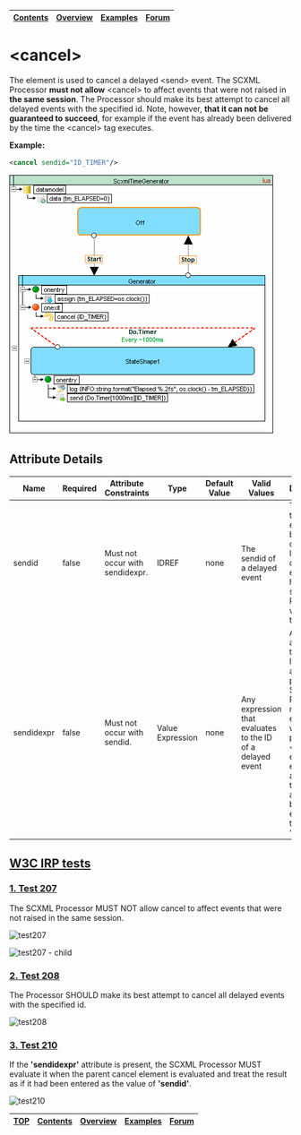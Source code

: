 <a name="top-anchor"/>

| [Contents](../README.md#table-of-contents) | [Overview](../README.md#scxml-overview) | [Examples](../Examples/README.md) | [Forum](https://github.com/alexzhornyak/SCXML-tutorial/discussions) |
|---|---|---|---|

# \<cancel\>
The element is used to cancel a delayed \<send\> event. The SCXML Processor **must not allow** \<cancel\> to affect events that were not raised in **the same session**. The Processor should make its best attempt to cancel all delayed events with the specified id. Note, however, **that it can not be guaranteed to succeed**, for example if the event has already been delivered by the time the \<cancel\> tag executes.

**Example:**
```xml
<cancel sendid="ID_TIMER"/>
```
![TimerGenerator](../Images/TimerGenerator.gif)

## Attribute Details
<table class="table table-striped table-bordered">
<thead>
<tr>
<th>Name</th><th>Required</th><th>Attribute Constraints</th><th>Type</th><th>Default Value</th><th>Valid Values</th><th>Description</th>
</tr>
</thead>
<tbody>
<tr>
<td>sendid</td><td>false</td><td>Must not occur with sendidexpr.</td><td>IDREF</td><td>none</td><td>The sendid of a delayed event</td><td>The ID of the event(s) to be cancelled. If multiple delayed events have this sendid, the Processor will cancel them all.</td>
</tr>
<tr>
<td>sendidexpr</td><td>false</td><td>Must not occur with sendid.</td><td>Value Expression</td><td>none</td><td>Any expression that evaluates to the ID of a delayed event</td><td>A dynamic alternative to ‘sendid’. If this attribute is present, the SCXML Processor must evaluate it when the parent &lt;cancel&gt; element is evaluated and treat the result as if it had been entered as the value of ‘sendid’.</td>
</tr>
</tbody>
</table>

## [W3C IRP tests](https://www.w3.org/Voice/2013/scxml-irp)

### [1. Test 207](https://www.w3.org/Voice/2013/scxml-irp/207/test207.txml)
The SCXML Processor MUST NOT allow cancel to affect events that were not raised in the same session.

![test207](https://user-images.githubusercontent.com/18611095/28563182-d44070ca-712d-11e7-8285-5dd93092f47e.png)

![test207 - child](https://user-images.githubusercontent.com/18611095/28563194-dd998594-712d-11e7-8b5f-9d2f14fbb4c6.png)

### [2. Test 208](https://www.w3.org/Voice/2013/scxml-irp/208/test208.txml)
The Processor SHOULD make its best attempt to cancel all delayed events with the specified id.

![test208](https://user-images.githubusercontent.com/18611095/28563414-904019a6-712e-11e7-8ad6-4ca295be1620.png)

### [3. Test 210](https://www.w3.org/Voice/2013/scxml-irp/210/test210.txml)
If the **'sendidexpr'** attribute is present, the SCXML Processor MUST evaluate it when the parent cancel element is evaluated and treat the result as if it had been entered as the value of **'sendid'**.

![test210](https://user-images.githubusercontent.com/18611095/28563685-60643a68-712f-11e7-9ea0-f8f66fd3a023.png)

| [TOP](#top-anchor) | [Contents](../README.md#table-of-contents) | [Overview](../README.md#scxml-overview) | [Examples](../Examples/README.md) | [Forum](https://github.com/alexzhornyak/SCXML-tutorial/discussions) |
|---|---|---|---|---|
